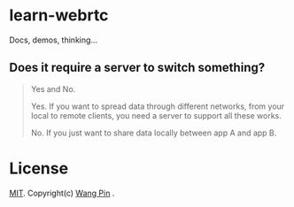 # learn-webrtc
Docs, demos, thinking...

## Does it require a server to switch something?
> Yes and No.
>
> Yes. If you want to spread data through different networks, from your local to remote clients, you need a server to support all these works.
>
> No. If you just want to share data locally between app A and app B.


# License
[MIT](https://opensource.org/licenses/MIT). Copyright(c) [Wang Pin](https://opensource.org/licenses/MIT) .
